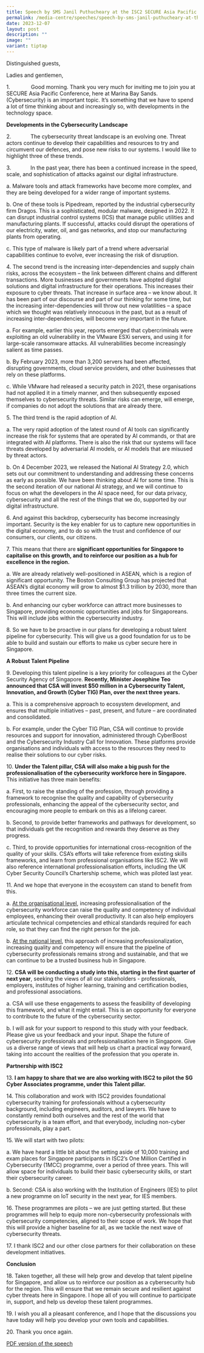 ```yaml
---
title: Speech by SMS Janil Puthucheary at the ISC2 SECURE Asia Pacific Conference
permalink: /media-centre/speeches/speech-by-sms-janil-puthucheary-at-the-isc2-secure-asia-pacific-conference/
date: 2023-12-07
layout: post
description: ""
image: ""
variant: tiptap
---
```

<p>Distinguished guests,</p><p></p><p>Ladies and gentlemen,</p><p></p><p>1.&nbsp;&nbsp;&nbsp;&nbsp;&nbsp;&nbsp;&nbsp;&nbsp;&nbsp;&nbsp;&nbsp;&nbsp;&nbsp; Good morning. Thank you very much for inviting me to join you at SECURE Asia Pacific Conference, here at Marina Bay Sands. (Cybersecurity) is an important topic. It’s something that we have to spend a lot of time thinking about and increasingly so, with developments in the technology space.</p><p></p><p><strong>Developments in the Cybersecurity Landscape</strong></p><p></p><p>2.&nbsp;&nbsp;&nbsp;&nbsp;&nbsp;&nbsp;&nbsp;&nbsp;&nbsp;&nbsp;&nbsp;&nbsp; The cybersecurity threat landscape is an evolving one. Threat actors continue to develop their capabilities and resources to try and circumvent our defences, and pose new risks to our systems. I would like to highlight three of these trends.</p><p></p><p>3.&nbsp;&nbsp;&nbsp;&nbsp;&nbsp;&nbsp;&nbsp;&nbsp;&nbsp;&nbsp;&nbsp;&nbsp; In the past year, there has been a continued increase in the speed, scale, and sophistication of attacks against our digital infrastructure.</p><p></p><p>a. Malware tools and attack frameworks have become more complex, and they are being developed for a wider range of important systems.</p><p></p><p>b. One of these tools is Pipedream, reported by the industrial cybersecurity firm Dragos. This is a sophisticated, modular malware, designed in 2022. It can disrupt industrial control systems (ICS) that manage public utilities and manufacturing plants. If successful, attacks could disrupt the operations of our electricity, water, oil, and gas networks, and stop our manufacturing plants from operating.</p><p></p><p>c. This type of malware is likely part of a trend where adversarial capabilities continue to evolve, ever increasing the risk of disruption.</p><p></p><p>4. The second trend is the increasing inter-dependencies and supply chain risks, across the ecosystem – the link between different chains and different transactions. More businesses and governments have adopted digital solutions and digital infrastructure for their operations. This increases their exposure to cyber threats. That increase in surface area – we know about. It has been part of our discourse and part of our thinking for some time, but the increasing inter-dependencies will throw out new volatilities – a space which we thought was relatively innocuous in the past, but as a result of increasing inter-dependencies, will become very important in the future.</p><p></p><p>a. For example, earlier this year, reports emerged that cybercriminals were exploiting an old vulnerability in the VMware ESXi servers, and using it for large-scale ransomware attacks. All vulnerabilities become increasingly salient as time passes.</p><p></p><p>b. By February 2023, more than 3,200 servers had been affected, disrupting governments, cloud service providers, and other businesses that rely on these platforms.</p><p></p><p>c. While VMware had released a security patch in 2021, these organisations had not applied it in a timely manner, and then subsequently exposed themselves to cybersecurity threats. Similar risks can emerge, will emerge, if companies do not adopt the solutions that are already there.</p><p></p><p>5. The third trend is the rapid adoption of AI.</p><p></p><p>a. The very rapid adoption of the latest round of AI tools can significantly increase the risk for systems that are operated by AI commands, or that are integrated with AI platforms. There is also the risk that our systems will face threats developed by adversarial AI models, or AI models that are misused by threat actors.</p><p></p><p>b. On 4 December 2023, we released the National AI Strategy 2.0, which sets out our commitment to understanding and addressing these concerns as early as possible. We have been thinking about AI for some time. This is the second iteration of our national AI strategy, and we will continue to focus on what the developers in the AI space need, for our data privacy, cybersecurity and all the rest of the things that we do, supported by our digital infrastructure.</p><p></p><p>6. And against this backdrop, cybersecurity has become increasingly important. Security is the key enabler for us to capture new opportunities in the digital economy, and to do so with the trust and confidence of our consumers, our clients, our citizens.</p><p></p><p>7. This means that there are<strong> significant opportunities for Singapore to capitalise on this growth, and to reinforce our position as a hub for excellence in the region.</strong></p><p></p><p>a. We are already relatively well-positioned in ASEAN, which is a region of significant opportunity. The Boston Consulting Group has projected that ASEAN’s digital economy will grow to almost $1.3 trillion by 2030, more than three times the current size.</p><p></p><p>b. And enhancing our cyber workforce can attract more businesses to Singapore, providing economic opportunities and jobs for Singaporeans. This will include jobs within the cybersecurity industry.</p><p></p><p>8. So we have to be proactive in our plans for developing a robust talent pipeline for cybersecurity. This will give us a good foundation for us to be able to build and sustain our efforts to make us cyber secure here in Singapore.</p><p></p><p><strong>A Robust Talent Pipeline</strong></p><p></p><p>9. Developing this talent pipeline is a key priority for colleagues at the Cyber Security Agency of Singapore. <strong>Recently, Minister Josephine Teo announced that CSA will invest $50 million in a Cybersecurity Talent, Innovation, and Growth (Cyber TIG) Plan, over the next three years.</strong></p><p></p><p>a. This is a comprehensive approach to ecosystem development, and ensures that multiple initiatives – past, present, and future – are coordinated and consolidated.</p><p></p><p>b. For example, under the Cyber TIG Plan, CSA will continue to provide resources and support for innovation, administered through CyberBoost and the Cybersecurity Industry Call for Innovation. These platforms provide organisations and individuals with access to the resources they need to realise their solutions to our cyber risks.</p><p></p><p>10. <strong>Under the Talent pillar, CSA will also make a big push for the professionalisation of the cybersecurity workforce here in Singapore. </strong>This initiative has three main benefits:</p><p></p><p>a. First, to raise the standing of the profession, through providing a framework to recognise the quality and capability of cybersecurity professionals, enhancing the appeal of the cybersecurity sector, and encouraging more people to embark on this as a lifelong career.</p><p></p><p>b. Second, to provide better frameworks and pathways for development, so that individuals get the recognition and rewards they deserve as they progress.</p><p></p><p>c. Third, to provide opportunities for international cross-recognition of the quality of your skills. CSA’s efforts will take reference from existing skills frameworks, and learn from professional organisations like ISC2. We will also reference international professionalisation efforts, including the UK Cyber Security Council’s Chartership scheme, which was piloted last year.</p><p></p><p>11. And we hope that everyone in the ecosystem can stand to benefit from this.</p><p></p><p>a. <u>At the organisational level</u>, increasing professionalisation of the cybersecurity workforce can raise the quality and competency of individual employees, enhancing their overall productivity. It can also help employers articulate technical competencies and ethical standards required for each role, so that they can find the right person for the job.</p><p></p><p>b. <u>At the national level</u>, this approach of increasing professionalization, increasing quality and competency will ensure that the pipeline of cybersecurity professionals remains strong and sustainable, and that we can continue to be a trusted business hub in Singapore.</p><p></p><p>12. <strong>CSA will be conducting a study into this, starting in the first quarter of next year</strong>, seeking the views of all our stakeholders - professionals, employers, institutes of higher learning, training and certification bodies, and professional associations.</p><p></p><p>a. CSA will use these engagements to assess the feasibility of developing this framework, and what it might entail. This is an opportunity for everyone to contribute to the future of the cybersecurity sector.</p><p></p><p>b. I will ask for your support to respond to this study with your feedback. Please give us your feedback and your input. Shape the future of cybersecurity professionals and professionalisation here in Singapore. Give us a diverse range of views that will help us chart a practical way forward, taking into account the realities of the profession that you operate in.</p><p></p><p><strong>Partnership with ISC2</strong></p><p></p><p>13.<strong> I am happy to share that we are also working with ISC2 to pilot the SG Cyber Associates programme, under this Talent pillar.</strong></p><p></p><p>14. This collaboration and work with ISC2 provides foundational cybersecurity training for professionals without a cybersecurity background, including engineers, auditors, and lawyers. We have to constantly remind both ourselves and the rest of the world that cybersecurity is a team effort, and that everybody, including non-cyber professionals, play a part.</p><p></p><p>15. We will start with two pilots:</p><p></p><p>a. We have heard a little bit about the setting aside of 10,000 training and exam places for Singapore participants in ISC2’s One Million Certified in Cybersecurity (1MCC) programme, over a period of three years. This will allow space for individuals to build their basic cybersecurity skills, or start their cybersecurity career.</p><p></p><p>b. Second: CSA is also working with the Institution of Engineers (IES) to pilot a new programme on IoT security in the next year, for IES members.</p><p></p><p>16. These programmes are pilots – we are just getting started. But these programmes will help to equip more non-cybersecurity professionals with cybersecurity competencies, aligned to their scope of work. We hope that this will provide a higher baseline for all, as we tackle the next wave of cybersecurity threats.</p><p></p><p>17. I thank ISC2 and our other close partners for their collaboration on these development initiatives.</p><p></p><p><strong>Conclusion</strong></p><p></p><p>18. Taken together, all these will help grow and develop that talent pipeline for Singapore, and allow us to reinforce our position as a cybersecurity hub for the region. This will ensure that we remain secure and resilient against cyber threats here in Singapore. I hope all of you will continue to participate in, support, and help us develop these talent programmes.</p><p></p><p>19. I wish you all a pleasant conference, and I hope that the discussions you have today will help you develop your own tools and capabilities.</p><p></p><p>20. Thank you once again.</p><p></p><p><a href="/files/SMS_Janil_s_Speech_at_ISC2_SECURE_Asia_Pacific_Conference__6_Dec_.pdf" rel="noopener noreferrer nofollow" target="_blank">PDF version of the speech</a></p>